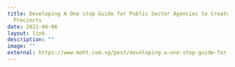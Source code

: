 ```yaml
---
title: Developing A One stop Guide for Public Sector Agencies to Create Healthy
  Precincts
date: 2021-06-06
layout: link
description: ""
image: ""
external: https://www.moht.com.sg/post/developing-a-one-stop-guide-for-public-sector-agencies-to-create-healthy-precincts
---
```

